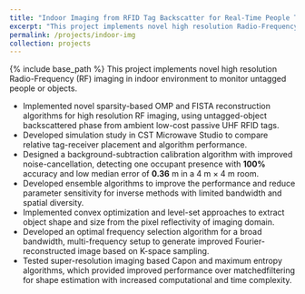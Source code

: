 ```yaml
---
title: "Indoor Imaging from RFID Tag Backscatter for Real-Time People Tracking"
excerpt: "This project implements novel high resolution Radio-Frequency (RF) imaging in indoor environment to monitor untagged people or objects."
permalink: /projects/indoor-img
collection: projects
---
```

{% include base_path %}
This project implements novel high resolution Radio-Frequency (RF) imaging in indoor environment to monitor untagged people or objects.

* Implemented novel sparsity-based OMP and FISTA reconstruction algorithms for high resolution RF imaging, using untagged-object backscattered phase from ambient low-cost passive UHF RFID tags.
* Developed simulation study in CST Microwave Studio to compare relative tag-receiver placement and algorithm performance.
* Designed a background-subtraction calibration algorithm with improved noise-cancellation, detecting one occupant presence with **100%** accuracy and low median error of **0.36** m in a 4 m × 4 m room.
* Developed ensemble algorithms to improve the performance and reduce parameter sensitivity for inverse methods with limited bandwidth
and spatial diversity.
* Implemented convex optimization and level-set approaches to extract object shape and size from the pixel reflectivity of imaging domain.
* Developed an optimal frequency selection algorithm for a broad bandwidth, multi-frequency setup to generate improved Fourier-reconstructed
image based on K-space sampling.
* Tested super-resolution imaging based Capon and maximum entropy algorithms, which provided improved performance over matchedfiltering
for shape estimation with increased computational and time complexity.
